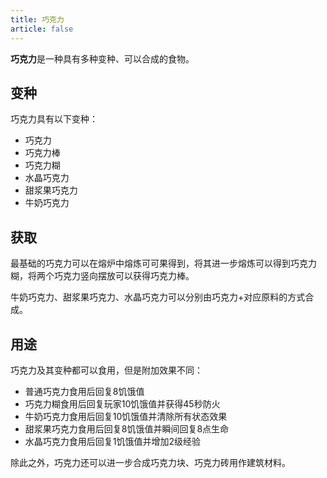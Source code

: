 ```yaml
---
title: 巧克力
article: false
---
```

**巧克力**是一种具有多种变种、可以合成的食物。

## 变种
巧克力具有以下变种：

- 巧克力
- 巧克力棒
- 巧克力糊
- 水晶巧克力
- 甜浆果巧克力
- 牛奶巧克力

## 获取
最基础的巧克力可以在熔炉中熔炼可可果得到，将其进一步熔炼可以得到巧克力糊，将两个巧克力竖向摆放可以获得巧克力棒。

牛奶巧克力、甜浆果巧克力、水晶巧克力可以分别由巧克力+对应原料的方式合成。

## 用途
巧克力及其变种都可以食用，但是附加效果不同：

- 普通巧克力食用后回复8饥饿值
- 巧克力糊食用后回复玩家10饥饿值并获得45秒防火
- 牛奶巧克力食用后回复10饥饿值并清除所有状态效果
- 甜浆果巧克力食用后回复8饥饿值并瞬间回复8点生命
- 水晶巧克力食用后回复1饥饿值并增加2级经验

除此之外，巧克力还可以进一步合成巧克力块、巧克力砖用作建筑材料。